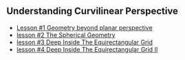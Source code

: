 ## Understanding Curvilinear Perspective

* [Lesson #1 Geometry beyond planar perspective](https://peakd.com/artzone/@javier.dejuan/curved-drawing-lessons-1-geometry-beyond-planar-perspective)
* [lesson #2 The Spherical Geometry](https://peakd.com/artzone/@javier.dejuan/curved-drawing-lessons-2-the-spherical-geometry
)
* [lesson #3 Deep Inside The Equirectangular Grid](https://peakd.com/utopian-io/@javier.dejuan/curved-drawing-lesson-3-deep-inside-the-equirectangular-grid
)
* [lesson #4 Deep Inside The Equirectangular Grid II](https://peakd.com/slothicorn/@javier.dejuan/curved-drawing-lessons-4-deep-into-the-equirectangular-grid-and-ii)

